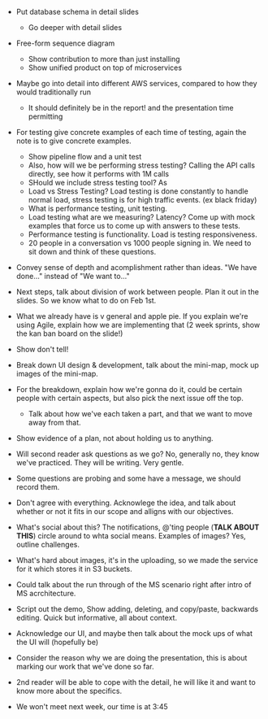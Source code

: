 * Put database schema in detail slides
  * Go deeper with detail slides
* Free-form sequence diagram
  * Show contribution to more than just installing
  * Show unified product on top of microservices
* Maybe go into detail into different AWS services, compared to how they would traditionally run
  * It should definitely be in the report! and the presentation time permitting
* For testing give concrete examples of each time of testing, again the note is to give concrete examples. 
  * Show pipeline flow and a unit test
  * Also, how will we be performing stress testing? Calling the API calls directly, see how it performs with 1M calls
  * SHould we include stress testing tool? As 
  * Load vs Stress Testing? Load testing is done constantly to handle normal load, stress testing is for high traffic events. (ex black friday)
  * What is performance testing, unit testing.
  * Load testing what are we measuring? Latency? Come up with mock examples that force us to come up with answers to these tests.
  * Performance testing is functionality. Load is testing responsiveness.
  * 20 people in a conversation vs 1000 people signing in. We need to sit down and think of these questions. 
* Convey sense of depth and acomplishment rather than ideas. "We have done..." instead of "We want to..."
* Next steps, talk about division of work between people. Plan it out in the slides. So we know what to do on Feb 1st.
* What we already have is v general and apple pie. If you explain we're using Agile, explain how we are implementing that (2 week sprints, show the kan ban board on the slide!)
* Show don't tell!
* Break down UI design & development, talk about the mini-map, mock up images of the mini-map.
* For the breakdown, explain how we're gonna do it, could be certain people with certain aspects, but also pick the next issue off the top.
  * Talk about how we've each taken a part, and that we want to move away from that. 
  
* Show evidence of a plan, not about holding us to anything. 
* Will second reader ask questions as we go? No, generally no, they know we've practiced. They will be writing. Very gentle.
* Some questions are probing and some have a message, we should record them.
* Don't agree with everything. Acknowlege the idea, and talk about whether or not it fits in our scope and alligns with our objectives.
* What's social about this? The notifications, @'ting people (**TALK ABOUT THIS**) circle around to whta social means. Examples of images? Yes, outline challenges.
* What's hard about images, it's in the uploading, so we made the service for it which stores it in S3 buckets.
* Could talk about the run through of the MS scenario right after intro of MS acrchitecture.
* Script out the demo, Show adding, deleting, and copy/paste, backwards editing. Quick but informative, all about context. 
* Acknowledge our UI, and maybe then talk about the mock ups of what the UI will (hopefully be)
* Consider the reason why we are doing the presentation, this is about marking our work that we've done so far. 
* 2nd reader will be able to cope with the detail, he will like it and want to know more about the specifics. 
* We won't meet next week, our time is at 3:45
